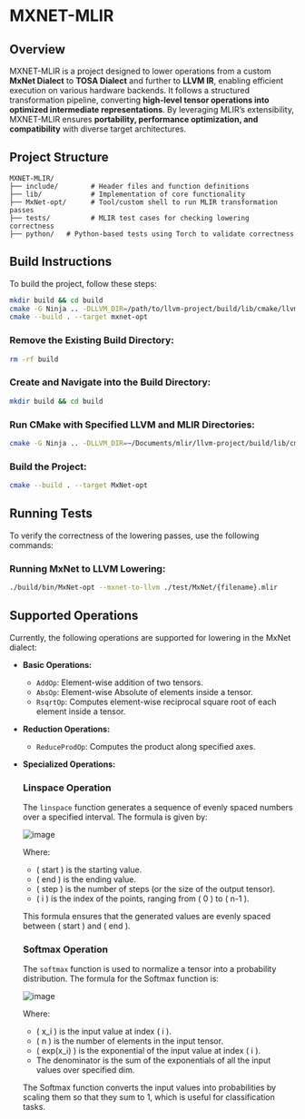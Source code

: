 
# MXNET-MLIR

## Overview
MXNET-MLIR is a project designed to lower operations from a custom **MxNet Dialect** to **TOSA Dialect** and further to **LLVM IR**, enabling efficient execution on various hardware backends. It follows a structured transformation pipeline, converting **high-level tensor operations into optimized intermediate representations**. By leveraging MLIR’s extensibility, MXNET-MLIR ensures **portability, performance optimization, and compatibility** with diverse target architectures.

## Project Structure
```
MXNET-MLIR/
├── include/        # Header files and function definitions
├── lib/            # Implementation of core functionality
├── MxNet-opt/      # Tool/custom shell to run MLIR transformation passes
├── tests/          # MLIR test cases for checking lowering correctness
├── python/   # Python-based tests using Torch to validate correctness
```

## Build Instructions

To build the project, follow these steps:

```bash
mkdir build && cd build
cmake -G Ninja .. -DLLVM_DIR=/path/to/llvm-project/build/lib/cmake/llvm -DMLIR_DIR=/path/to/llvm-project/build/lib/cmake/mlir
cmake --build . --target mxnet-opt
```

### Remove the Existing Build Directory:
```bash
rm -rf build
```

### Create and Navigate into the Build Directory:
```bash
mkdir build && cd build
```

### Run CMake with Specified LLVM and MLIR Directories:
```bash
cmake -G Ninja .. -DLLVM_DIR=~/Documents/mlir/llvm-project/build/lib/cmake/llvm -DMLIR_DIR=~/Documents/mlir/llvm-project/build/lib/cmake/mlir
```

### Build the Project:
```bash
cmake --build . --target MxNet-opt
```
## Running Tests

To verify the correctness of the lowering passes, use the following commands:

### Running MxNet to LLVM Lowering:
```bash
./build/bin/MxNet-opt --mxnet-to-llvm ./test/MxNet/{filename}.mlir
```


## Supported Operations
Currently, the following operations are supported for lowering in the MxNet dialect:

- **Basic Operations:**
  - `AddOp`: Element-wise addition of two tensors.
  - `AbsOp`: Element-wise Absolute of elements inside a tensor.
  - `RsqrtOp`: Computes element-wise reciprocal square root of each element inside a tensor.

- **Reduction Operations:**
  - `ReduceProdOp`: Computes the product along specified axes.

- **Specialized Operations:**

	### Linspace Operation
	
	The `linspace` function generates a sequence of evenly spaced numbers over a specified interval. The formula is given by:

	![image](https://github.com/user-attachments/assets/a1c06f34-6e7b-4dc2-8ff5-311cd369a965)

	
	Where:
	- \( start \) is the starting value.
	- \( end \) is the ending value.
	- \( step \) is the number of steps (or the size of the output tensor).
	- \( i \) is the index of the points, ranging from \( 0 \) to \( n-1 \).
	
	This formula ensures that the generated values are evenly spaced between \( start \) and \( end \).
	
	### Softmax Operation
	
	The `softmax` function is used to normalize a tensor into a probability distribution. The formula for the Softmax function is:

	![image](https://github.com/user-attachments/assets/187112cf-d94e-4122-b93b-c0c8aeb2fdff)
	
	
	Where:
	- \( x_i \) is the input value at index \( i \).
	- \( n \) is the number of elements in the input tensor.
	- \( exp(x_i) \) is the exponential of the input value at index \( i \).
	- The denominator is the sum of the exponentials of all the input values over specified dim.
	
	The Softmax function converts the input values into probabilities by scaling them so that they sum to 1, which is useful for classification tasks.
